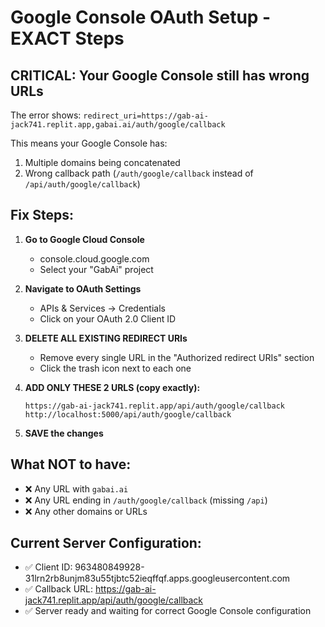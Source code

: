 # Google Console OAuth Setup - EXACT Steps

## CRITICAL: Your Google Console still has wrong URLs

The error shows: `redirect_uri=https://gab-ai-jack741.replit.app,gabai.ai/auth/google/callback`

This means your Google Console has:
1. Multiple domains being concatenated
2. Wrong callback path (`/auth/google/callback` instead of `/api/auth/google/callback`)

## Fix Steps:

1. **Go to Google Cloud Console**
   - console.cloud.google.com
   - Select your "GabAi" project

2. **Navigate to OAuth Settings**
   - APIs & Services → Credentials
   - Click on your OAuth 2.0 Client ID

3. **DELETE ALL EXISTING REDIRECT URIs**
   - Remove every single URL in the "Authorized redirect URIs" section
   - Click the trash icon next to each one

4. **ADD ONLY THESE 2 URLS (copy exactly):**
   ```
   https://gab-ai-jack741.replit.app/api/auth/google/callback
   http://localhost:5000/api/auth/google/callback
   ```

5. **SAVE the changes**

## What NOT to have:
- ❌ Any URL with `gabai.ai` 
- ❌ Any URL ending in `/auth/google/callback` (missing `/api`)
- ❌ Any other domains or URLs

## Current Server Configuration:
- ✅ Client ID: 963480849928-31lrn2rb8unjm83u55tjbtc52ieqffqf.apps.googleusercontent.com
- ✅ Callback URL: https://gab-ai-jack741.replit.app/api/auth/google/callback
- ✅ Server ready and waiting for correct Google Console configuration